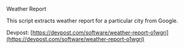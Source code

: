 Weather Report

This script extracts weather report for a particular city from Google.

Devpost: [https://devpost.com/software/weather-report-o1wgri](https://devpost.com/software/weather-report-o1wgri)